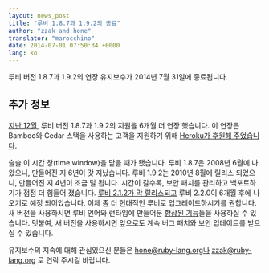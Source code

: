 ```yaml
---
layout: news_post
title: "루비 1.8.7과 1.9.2의 종료"
author: "zzak and hone"
translator: "marocchino"
date: 2014-07-01 07:50:34 +0000
lang: ko
---
```


루비 버전 1.8.7과 1.9.2의 연장 유지보수가 2014년 7월 31일에 종료됩니다.

## 추가 정보

[지난 12월](https://www.ruby-lang.org/ko/news/2013/12/17/maintenance-of-1-8-7-and-1-9-2/), 루비 버전 1.8.7과 1.9.2의 지원을 6개월 더 연장 했습니다. 이 연장은 Bamboo와 Cedar 스택을 사용하는 고객을 지원하기 위해 [Heroku가 후원해 주었습니다](https://blog.heroku.com/archives/2013/12/5/a_patch_in_time_securing_ruby).

슬슬 이 시간 창(time window)을 닫을 때가 됐습니다. 루비 1.8.7은 2008년 6월에 나왔으니, 만들어진 지 6년이
갓 지났습니다. 루비 1.9.2는 2010년 8월에 릴리스 되었으니, 만들어진 지 4년이 조금
덜 됩니다. 시간이 갈수록, 보안 패치를 관리하고 백포트하기가 점점 더 힘들어
졌습니다. [루비 2.1.2가 막 릴리스되고](https://www.ruby-lang.org/ko/news/2014/05/09/ruby-2-1-2-is-released/)
루비 2.2.0이 6개월 후에 나오기로 예정 되어있습니다. 이제 좀 더 현대적인 루비로
업그레이드하시기를 권합니다. 새 버전을 사용하시면 루비 언어와 런타임에 만들어둔
[향상된 기능](https://www.ruby-lang.org/ko/news/2013/12/25/ruby-2-1-0-is-released/)들을
사용하실 수 있습니다. 덧붙여, 새 버전을 사용하시면 앞으로도 계속 버그 패치와
보안 업데이트를 받으실 수 있습니다.

유지보수의 지속에 대해 관심있으신 분들은 hone@ruby-lang.org나 zzak@ruby-lang.org
로 연락 주시길 바랍니다.
